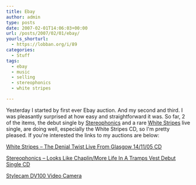 ```yaml
---
title: Ebay
author: admin
type: posts
date: 2007-02-01T14:06:03+00:00
url: /posts/2007/02/01/ebay/
yourls_shorturl:
  - https://lobban.org/i/89
categories:
  - Stuff
tags:
  - ebay
  - music
  - selling
  - stereophonics
  - white stripes

---
```

Yesterday I started by first ever Ebay auction. And my second and third. I was pleasantly surprised at how easy and straightforward it was. So far, 2 of the items, the debut single by [Stereophonics][1] and a rare [White Stripes][2] live single, are doing well, especially the White Stripes CD, so I'm pretty pleased. If you're interested the links to my auctions are below:

[White Stripes &#8211; The Denial Twist Live From Glasgow 14/11/05 CD][3]

[Stereophonics &#8211; Looks Like Chaplin/More Life In A Tramps Vest Debut Single CD][4]

[Stylecam DV100 Video Camera][5]

 [1]: http://www.stereophonics.com
 [2]: http://www.whitestripes.com
 [3]: http://cgi.ebay.co.uk/ws/eBayISAPI.dll?ViewItem&item=290078448807
 [4]: http://cgi.ebay.co.uk/ws/eBayISAPI.dll?ViewItem&ih=019&sspagename=STRK%3AMESE%3AIT&viewitem=&item=290078463078&rd=1&rd=1
 [5]: http://cgi.ebay.co.uk/ws/eBayISAPI.dll?ViewItem&ih=019&sspagename=STRK%3AMESE%3AIT&viewitem=&item=290078472335&rd=1&rd=1